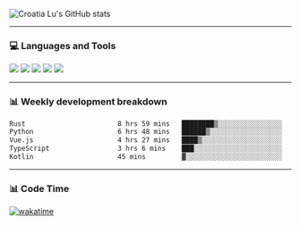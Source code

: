 ![Croatia Lu's GitHub stats](https://github-readme-stats.vercel.app/api?username=croatialu&show_icons=true&theme=transparent)

<hr>

### 💻 Languages and Tools

<code><a href="https://nodejs.org/en"><img src="https://api.iconify.design/skill-icons:nodejs-light.svg" /></a></code>
<code><a href="https://www.typescriptlang.org/"><img src="https://api.iconify.design/logos:typescript-icon.svg" /></a></code>
<code><a href="https://react.dev"><img src="https://api.iconify.design/logos:react.svg" /></a></code>
<code><a href="https://github.com/vuejs/core"><img src="https://api.iconify.design/logos:vue.svg" /></a></code> 
<code><a href="https://www.docker.com/"><img src="https://api.iconify.design/logos:docker-icon.svg" /></a></code> 

<hr>

### 📊 Weekly development breakdown

<!--START_SECTION:waka-->

```txt
Rust                       8 hrs 59 mins   ████████▒░░░░░░░░░░░░░░░░   33.62 %
Python                     6 hrs 48 mins   ██████▒░░░░░░░░░░░░░░░░░░   25.42 %
Vue.js                     4 hrs 27 mins   ████▒░░░░░░░░░░░░░░░░░░░░   16.68 %
TypeScript                 3 hrs 6 mins    ███░░░░░░░░░░░░░░░░░░░░░░   11.61 %
Kotlin                     45 mins         ▓░░░░░░░░░░░░░░░░░░░░░░░░   02.83 %
```

<!--END_SECTION:waka-->

<hr>

### 📊 Code Time

[![wakatime](https://wakatime.com/badge/user/385c169e-5cb1-4640-b485-74e2af473e5d.svg)](https://wakatime.com/@croatialu)
